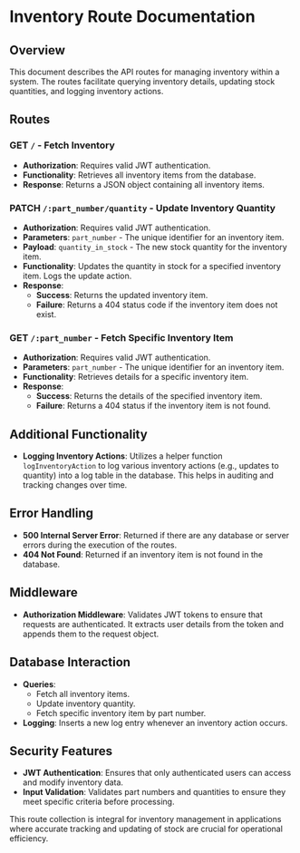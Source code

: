 # Inventory Route Documentation

## Overview

This document describes the API routes for managing inventory within a system. The routes facilitate querying inventory details, updating stock quantities, and logging inventory actions.

## Routes

### **GET `/` - Fetch Inventory**

- **Authorization**: Requires valid JWT authentication.
- **Functionality**: Retrieves all inventory items from the database.
- **Response**: Returns a JSON object containing all inventory items.

### **PATCH `/:part_number/quantity` - Update Inventory Quantity**

- **Authorization**: Requires valid JWT authentication.
- **Parameters**: `part_number` - The unique identifier for an inventory item.
- **Payload**: `quantity_in_stock` - The new stock quantity for the inventory item.
- **Functionality**: Updates the quantity in stock for a specified inventory item. Logs the update action.
- **Response**:
  - **Success**: Returns the updated inventory item.
  - **Failure**: Returns a 404 status code if the inventory item does not exist.

### **GET `/:part_number` - Fetch Specific Inventory Item**

- **Authorization**: Requires valid JWT authentication.
- **Parameters**: `part_number` - The unique identifier for an inventory item.
- **Functionality**: Retrieves details for a specific inventory item.
- **Response**:
  - **Success**: Returns the details of the specified inventory item.
  - **Failure**: Returns a 404 status if the inventory item is not found.

## Additional Functionality

- **Logging Inventory Actions**: Utilizes a helper function `logInventoryAction` to log various inventory actions (e.g., updates to quantity) into a log table in the database. This helps in auditing and tracking changes over time.

## Error Handling

- **500 Internal Server Error**: Returned if there are any database or server errors during the execution of the routes.
- **404 Not Found**: Returned if an inventory item is not found in the database.

## Middleware

- **Authorization Middleware**: Validates JWT tokens to ensure that requests are authenticated. It extracts user details from the token and appends them to the request object.

## Database Interaction

- **Queries**:
  - Fetch all inventory items.
  - Update inventory quantity.
  - Fetch specific inventory item by part number.
- **Logging**: Inserts a new log entry whenever an inventory action occurs.

## Security Features

- **JWT Authentication**: Ensures that only authenticated users can access and modify inventory data.
- **Input Validation**: Validates part numbers and quantities to ensure they meet specific criteria before processing.

This route collection is integral for inventory management in applications where accurate tracking and updating of stock are crucial for operational efficiency.
